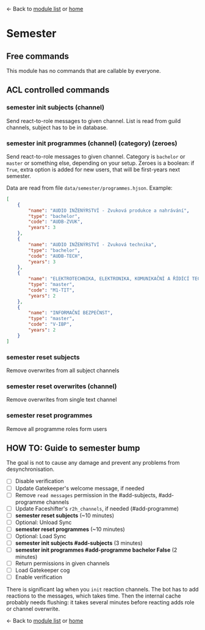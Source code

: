 ← Back to [module list](index.md) or [home](../index.md)

# Semester

## Free commands

This module has no commands that are callable by everyone.

## ACL controlled commands

### semester init subjects (channel)

Send react-to-role messages to given channel. List is read from guild channels, subject has to be in database.

### semester init programmes (channel) (category) (zeroes)

Send react-to-role messages to given channel. Category is `bachelor` or `master` or something else, depending on your setup. Zeroes is a boolean: if `True`, extra option is added for new users, that will be first-years next semester.

Data are read from file `data/semester/programmes.hjson`. Example:

```json
[
	{
		"name": "AUDIO INŽENÝRSTVÍ - Zvuková produkce a nahrávání",
		"type": "bachelor",
		"code": "AUDB-ZVUK",
		"years": 3
	},
	{
		"name": "AUDIO INŽENÝRSTVÍ - Zvuková technika",
		"type": "bachelor",
		"code": "AUDB-TECH",
		"years": 3
	},
	{
		"name": "ELEKTROTECHNIKA, ELEKTRONIKA, KOMUNIKAČNÍ A ŘÍDÍCÍ TECHNIKA - Telekomunikační a informační technika",
		"type": "master",
		"code": "M1-TIT",
		"years": 2
	},
	{
		"name": "INFORMAČNÍ BEZPEČNST",
		"type": "master",
		"code": "V-IBP",
		"years": 2
	}
]
```

### semester reset subjects

Remove overwrites from all subject channels

### semester reset overwrites (channel)

Remove overwrites from single text channel

### semester reset programmes

Remove all programme roles form users

## HOW TO: Guide to semester bump

The goal is not to cause any damage and prevent any problems from desynchronisation.

- [ ] Disable verification
- [ ] Update Gatekeeper's welcome message, if needed
- [ ] Remove `read messages` permission in the #add-subjects, #add-programme channels
- [ ] Update Faceshifter's `r2h_channels`, if needed (#add-programme)
- [ ] **semester reset subjects** (~10 minutes)
- [ ] Optional: Unload Sync
- [ ] **semester reset programmes** (~10 minutes)
- [ ] Optional: Load Sync
- [ ] **semester init subjects #add-subjects** (3 minutes)
- [ ] **semester init programmes #add-programme bachelor False** (2 minutes)
- [ ] Return permissions in given channels
- [ ] Load Gatekeeper cog
- [ ] Enable verification

There is significant lag when you `init` reaction channels. The bot has to add reactions to the messages, which takes time. Then the internal cache probably needs flushing: it takes several minutes before reacting adds role or channel overwrite.

← Back to [module list](index.md) or [home](../index.md)
